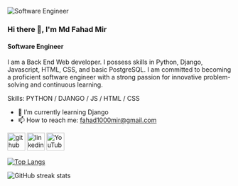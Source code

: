 ![Software Engineer](https://media.licdn.com/dms/image/v2/D5616AQGxaMIkeurvhQ/profile-displaybackgroundimage-shrink_350_1400/profile-displaybackgroundimage-shrink_350_1400/0/1725562391894?e=1730937600&v=beta&t=KIrYArE88v8SfTBju_hAwsBW2to8RVQn0X4tKRPPVeo)

### Hi there 👋, I'm Md Fahad Mir
#### Software Engineer


I am a Back End Web developer. I possess skills in Python, Django, Javascript, HTML, CSS, and basic PostgreSQL. I am committed to becoming a proficient software engineer with a strong passion for innovative problem-solving and continuous learning.

Skills: PYTHON / DJANGO / JS / HTML / CSS

- 🌱 I’m currently learning Django 
- 📫 How to reach me: fahad1000mir@gmail.com 


[<img src='https://cdn.jsdelivr.net/npm/simple-icons@3.0.1/icons/github.svg' alt='github' height='40'>](https://github.com/FahadOSD)  [<img src='https://cdn.jsdelivr.net/npm/simple-icons@3.0.1/icons/linkedin.svg' alt='linkedin' height='40'>](https://www.linkedin.com/in/md-fahad-mir/)  [<img src='https://cdn.jsdelivr.net/npm/simple-icons@3.0.1/icons/youtube.svg' alt='YouTube' height='40'>](https://www.youtube.com/channel/UCSWfgsInfoXBQzc847A9Ccg)  

[![Top Langs](https://github-readme-stats.vercel.app/api/top-langs/?username=FahadOSD)](https://github.com/anuraghazra/github-readme-stats)
 

![GitHub streak stats](https://streak-stats.demolab.com/?user=FahadOSD)  


